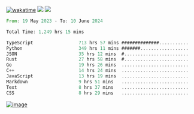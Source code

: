 [![wakatime](https://wakatime.com/badge/user/00eead22-fb14-4dd0-ab8a-3625cafbd50d.svg)](https://wakatime.com/@00eead22-fb14-4dd0-ab8a-3625cafbd50d)
![](https://komarev.com/ghpvc/?username=flatypus)
![](https://pixel.flatypus.me/flatypus?type=tracker)
<!--START_SECTION:waka-->

```rust
From: 19 May 2023 - To: 10 June 2024

Total Time: 1,249 hrs 15 mins

TypeScript                 713 hrs 57 mins ##############...........   56.93 %
Python                     349 hrs 11 mins #######..................   27.84 %
JSON                       35 hrs 12 mins  #........................   02.81 %
Rust                       27 hrs 58 mins  #........................   02.23 %
Go                         19 hrs 26 mins  .........................   01.55 %
C++                        14 hrs 24 mins  .........................   01.15 %
JavaScript                 13 hrs 19 mins  .........................   01.06 %
Markdown                   9 hrs 51 mins   .........................   00.79 %
Text                       8 hrs 37 mins   .........................   00.69 %
CSS                        8 hrs 29 mins   .........................   00.68 %
```

<!--END_SECTION:waka-->
[<img alt="image" src="https://github.com/flatypus/flatypus/assets/68029599/0a302dc1-501c-43a0-ae8d-37ec4817f3bd">](https://flatypus.me)

